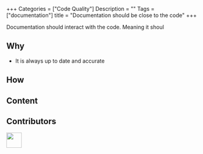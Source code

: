
+++
Categories = ["Code Quality"]
Description = ""
Tags = ["documentation"]
title = "Documentation should be close to the code"
+++

Documentation should interact with the code. Meaning it shoul


## Why

* It is always up to date and accurate


## How


## Content

## Contributors

<a class="contributor" alt="Adam Craven" href="https://github.com/adamcraven"><img src="https://github.com/adamcraven.png?size=80" width="40"></a>
